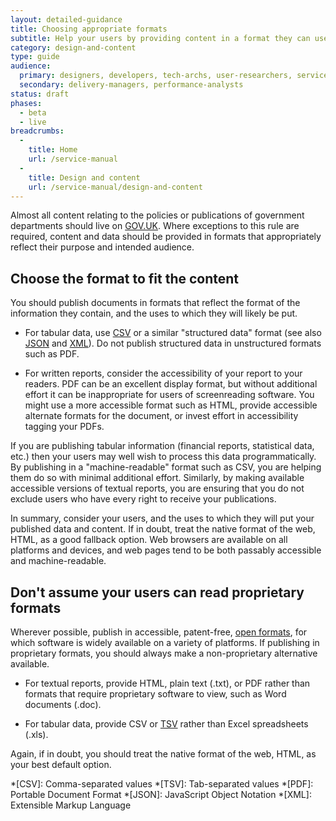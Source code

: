 ```yaml
---
layout: detailed-guidance
title: Choosing appropriate formats
subtitle: Help your users by providing content in a format they can use
category: design-and-content
type: guide
audience:
  primary: designers, developers, tech-archs, user-researchers, service-managers, content-designers
  secondary: delivery-managers, performance-analysts
status: draft
phases:
  - beta
  - live
breadcrumbs:
  -
    title: Home
    url: /service-manual
  -
    title: Design and content
    url: /service-manual/design-and-content
---
```


Almost all content relating to the policies or publications of government departments should live on [GOV.UK](https://www.gov.uk/). Where exceptions to this rule are required, content and data should be provided in formats that appropriately reflect their purpose and intended audience.

## Choose the format to fit the content

You should publish documents in formats that reflect the format of the information they contain, and the uses to which they will likely be put.

- For tabular data, use [CSV](https://en.wikipedia.org/wiki/Comma-separated_values) or a similar "structured data" format (see also [JSON](https://en.wikipedia.org/wiki/JSON) and [XML](https://en.wikipedia.org/wiki/XML)). Do not publish structured data in unstructured formats such as PDF.

- For written reports, consider the accessibility of your report to your readers. PDF can be an excellent display format, but without additional effort it can be inappropriate for users of screenreading software. You might use a more accessible format such as HTML, provide accessible alternate formats for the document, or invest effort in accessibility tagging your PDFs.

If you are publishing tabular information (financial reports, statistical data, etc.) then your users may well wish to process this data programmatically. By publishing in a "machine-readable" format such as CSV, you are helping them do so with minimal additional effort. Similarly, by making available accessible versions of textual reports, you are ensuring that you do not exclude users who have every right to receive your publications.

In summary, consider your users, and the uses to which they will put your published data and content. If in doubt, treat the native format of the web, HTML, as a good fallback option. Web browsers are available on all platforms and devices, and web pages tend to be both passably accessible and machine-readable.

## Don't assume your users can read proprietary formats

Wherever possible, publish in accessible, patent-free, [open formats](https://en.wikipedia.org/wiki/Open_format), for which software is widely available on a variety of platforms. If publishing in proprietary formats, you should always make a non-proprietary alternative available.

- For textual reports, provide HTML, plain text (.txt), or PDF rather than formats that require proprietary software to view, such as Word documents (.doc).

- For tabular data, provide CSV or [TSV](https://en.wikipedia.org/wiki/Tab-separated_values) rather than Excel spreadsheets (.xls).

Again, if in doubt, you should treat the native format of the web, HTML, as your best default option.

*[CSV]: Comma-separated values
*[TSV]: Tab-separated values
*[PDF]: Portable Document Format
*[JSON]: JavaScript Object Notation
*[XML]: Extensible Markup Language
